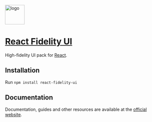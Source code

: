 <p>
  <a href="https://github.com/nevendyulgerov/react-fidelity-ui">
    <img height="64" width="64" src="https://fidelityui.com/logo.png" alt="logo" />
  </a>
</p>

<h1>
  <a href="https://github.com/nevendyulgerov/react-fidelity-ui">React Fidelity UI</a>
</h1>

<p>High-fidelity UI pack for <a href="https://reactjs.org/" target="_blank">React</a>.</p>

## Installation

Run `npm install react-fidelity-ui`

## Documentation

<p>Documentation, guides and other resources are available at the <a href="https://fidelityui.com" target="_blank">official website</a>.</p></p>

